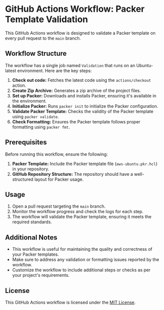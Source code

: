 # GitHub Actions Workflow: Packer Template Validation

This GitHub Actions workflow is designed to validate a Packer template on every pull request to the `main` branch.

## Workflow Structure

The workflow has a single job named `Validation` that runs on an Ubuntu-latest environment. Here are the key steps:

1. **Check out code:** Fetches the latest code using the `actions/checkout` action.
2. **Create Zip Archive:** Generates a zip archive of the project files.
3. **Set up Packer:** Downloads and installs Packer, ensuring it's available in the environment.
4. **Initialize Packer:** Runs `packer init` to initialize the Packer configuration.
5. **Validate Packer Template:** Checks the validity of the Packer template using `packer validate`.
6. **Check Formatting:** Ensures the Packer template follows proper formatting using `packer fmt`.

## Prerequisites

Before running this workflow, ensure the following:

1. **Packer Template:** Include the Packer template file (`aws-ubuntu.pkr.hcl`) in your repository.
2. **GitHub Repository Structure:** The repository should have a well-structured layout for Packer usage.

## Usage

1. Open a pull request targeting the `main` branch.
2. Monitor the workflow progress and check the logs for each step.
3. The workflow will validate the Packer template, ensuring it meets the required standards.

## Additional Notes

- This workflow is useful for maintaining the quality and correctness of your Packer templates.
- Make sure to address any validation or formatting issues reported by the workflow.
- Customize the workflow to include additional steps or checks as per your project's requirements.

## License

This GitHub Actions workflow is licensed under the [MIT License](LICENSE).
